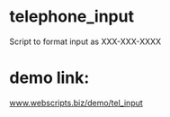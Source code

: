 # telephone_input
Script to format input as XXX-XXX-XXXX

# demo link:
<a href="http://webscripts.biz/demo/tel_input/index.html">www.webscripts.biz/demo/tel_input</a>
